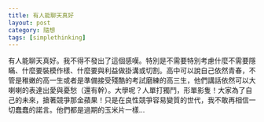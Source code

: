 ```yaml
---
title: 有人能聊天真好
layout: post
category: 隨想
tags: [simplethinking]
---
```

有人能聊天真好。我不得不發出了這個感嘆。特別是不需要特別考慮什麼不需要隱瞞、什麼要裝模作樣、什麼要與利益做掛溝或切割。高中可以說自己依然青春，不管是稚嫩的高一生或者是準備接受殘酷的考試磨練的高三生，他們講話依然可以大喇喇的表達出愛與憂愁（還有幹）。大學呢？人單打獨鬥，形單影隻！大家為了自己的未來，搶著競爭那金蘋果！只是在良性競爭容易變質的世代，我不敢再相信一切蠢蠢的諾言。他們都是過期的玉米片一樣...
